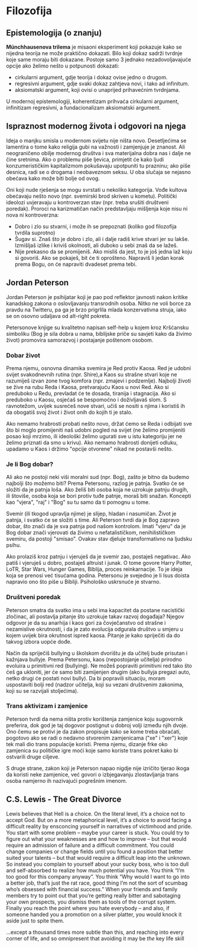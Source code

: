 # Filozofija

## Epistemologija (o znanju)

**Münchhausenova trilema** je misaoni eksperiment koji pokazuje kako se nijedna teorija ne može praktično dokazati. Bilo koji dokaz sadrži tvrdnje koje same moraju biti dokazane. Postoje samo 3 jednako nezadovoljavajuće opcije ako želimo nešto u potpunosti dokazati:
* cirkularni argument, gdje teorija i dokaz ovise jedno o drugom.
* regresivni argument, gdje svaki dokaz zahtjeva novi, i tako ad infinitum.
* aksiomatski argument, koji ovisi o unaprijed prihavećnim tvrdnjama.

U modernoj epistemologiji, koherentizam prihvaća cirkularni argument, infinitizam regresivni, a fundacionalizam aksiomatski argument.

## Ispraznost modernog života i odgovori na njega

Ideja o manjku smisla u modernom svijetu nije ništa novo. Desetljećima se lamentira o tome kako religija gubi na važnosti i zamjenjuje je znanost. Ali neograničeno obilje modernog društva i sva materijalna dobra nas i dalje ne čine sretnima. Ako o problemu piše ljevica, primjetit će kako ljudi konzumerističkim kapitalizmom pokušavaju upotpuniti tu prazninu; ako piše desnica, radi se o drogama i neobaveznom seksu. U oba slučaja se nejasno obećava kako može biti bolje od ovog.

Oni koji nude rješenja se mogu svrstati u nekoliko kategorija. Vođe kultova obećavaju nešto novo (npr. svemirski brod skriven u kometu). Politički ideolozi uvjeravaju u kontroverzan stav (npr. treba srušiti društveni poredak). Proroci na karizmatičan način predstavljaju mišljenja koje nisu ni nova ni kontroverzna:

* Dobro i zlo su stvarni, i može ih se prepoznati (koliko god filozofija tvrdila suprotno)
* Šugav si. Znaš što je dobro i zlo, ali i dalje radiš krive stvari jer su lakše. Izmišljaš izlike i kriviš okolnosti, ali duboko u sebi znaš da se lažeš.
* Nije prekasno da se promijeniš. Ako misliš da jest, to je još jedna laž koju si govoriš. Ako se pokaješ, bit će ti oprošteno. Napraviš li jedan korak prema Bogu, on će napraviti dvadeset prema tebi.

## Jordan Peterson

Jordan Peterson je psihijatar koji je pao pod reflektor javnosti nakon kritike kanadskog zakona o oslovljavanju transrodnih osoba. Nitko ne voli borce za pravdu na Twitteru, pa ga je brzo prigrlila mlada konzervativna struja, iako se on osovno udaljava od alt-right pokreta.

Petersonove knjige su kvalitetno napisan self-help u kojem kroz Kršćansku simboliku (Bog je sila dobra u nama, biblijske priče su savjeti kako da živimo život) promovira samorazvoj i postajanje poštenom osobom.

### Dobar život

Prema njemu, osnovna dinamika svemira je Red protiv Kaosa. Red je udobni svijet svakodnevnih rutina (npr. Shire),a Kaos su strašne stvari koje ne razumiješ izvan zone tvog komfora (npr. zmajevi i podzemlje). Najbolji životi se žive na rubu Reda i Kaosa, pretvarajuću Kaos u novi Red. Ako si preduboko u Redu, prevladat će te dosada, tiranija i stagnacija. Ako si preduboko u Kaosu, osjećaš se bespomoćno i doživljavaš slom. S ravnotežom, uvijek susrećeš nove stvari, učiš se nositi s njima i koristiš ih da obogatiš svoj život i život onih do kojih ti je stalo.

Ako nemamo hrabrosti probati nešto novo, držat ćemo se Reda i odbijati sve što bi moglo promijeniti naš udobni pogled na svijet (ne želimo promijeniti posao koji mrzimo, ili ideološki želimo ugurati sve u istu kategoriju jer ne želimo priznati da smo u krivu). Ako nemamo hrabrosti donijeti odluku, upadamo u Kaos i držimo "opcije otvorene" nikad ne postavši nešto.

### Je li Bog dobar?

Ali ako ne postoji neki viši moralni sud (npr. Bog), zašto je bitno da budemo najbolji što možemo biti? Prema Petersonu, razlog je patnja. Svatko će se složiti da je patnja loša. Ako želiš biti osoba koja ne uzrokuje patnju drugih, ili štoviše, osoba koja se bori protiv tuđe patnje, moraš biti snažan. Koncepti kao "vjera", "raj" i "Bog" su tu samo da ti pomognu u tome.

Svemir (ili tkogod upravlja njime) je slijep, hladan i nasumičan. Život je patnja, i svatko će se složiti s time. Ali Peterson tvrdi da je Bog zapravo dobar, što znači da je sva patnja pod našom kontrolom. Imati "vjeru" da je Bog dobar znači vjerovati da živimo u nefatalističkom, nenihilističkom svemiru, da postoji "smisao". Ovakav stav djeluje transformativno na ljudsku psihu.

Ako prolaziš kroz patnju i vjeruješ da je svemir zao, postaješ negativac. Ako patiš i vjeruješ u dobro, postaješ altruist i junak. O tome govore Harry Potter, LoTR, Star Wars, Hunger Games, Biblija, proces reinkarnacije. To je ideja koja se prenosi već tisućama godina. Petersonu je svejedno je li Isus doista napravio ono što piše u Bibliji. Psihološko uskrsnuće je stvarno.

### Društveni poredak

Peterson smatra da svatko ima u sebi ima kapacitet da postane nacistički zločinac, ali postavlja pitanje što uzrokuje takav razvoj događaja? Njegov odgovor je da su anarhija i kaos gori za čovječanstvo od strašne i nezamislive okrutnosti, i da je zato evolucija odgurala društvo u smjeru u kojem uvijek bira okrutnost ispred kaosa. Pitanje je kako spriječiti da do takvog izbora  uopće dođe.

Način da spriječiš bullying u školskom dvorištu je da učitelj bude prisutan i kažnjava bullyje. Prema Petersonu, kaos (nepostojanje učitelja) prirodno evoluira u primitivni red (bullying). Ne možeš popraviti primitivni red tako što ćeš ga ukloniti, jer će samo biti zamijenjen drugim (ako bullyja pregazi auto, netko drugi će postati novi bully). Da bi popravili situaciju, moram uspostaviti bolji red (nadzor učitelja, koji su vezani društvenim zakonima, koji su se razvijali stoljećima).

### Trans aktivizam i zamjenice

Peterson tvrdi da nema ništa protiv korištenja zamjenice koju sugovornik preferira, dok god je taj dogovor postignut u dobroj volji između njih dvoje. Ono čemu se protivi je da zakon propisuje kako se kome treba obraćati, pogotovo ako se radi o nedavno stvorenim zamjenicama ("xe" i "xer") koje tek mali dio trans populacije koristi. Prema njemu, dizanje frke oko zamjenica su političke igre moći koje samo koriste trans pokret kako bi ostvarili druge ciljeve.

S druge strane, zakon koji je Peterson napao nigdje nije izričito tjerao ikoga da koristi neke zamjenice, već govori o izbjegavanju zlostavljanja trans osoba namjerno ih nazivajući pogrešnim imenom.

## C.S. Lewis - The Great Divorce

Lewis believes that Hell is a choice. On the literal level, it’s a choice not to accept God. But on a more metaphorical level, it’s a choice to avoid facing a difficult reality by ensconcing yourself in narratives of victimhood and pride. You start with some problem – maybe your career is stuck. You could try to figure out what your weaknesses are and how to improve – but that would require an admission of failure and a difficult commitment. You could change companies or change fields until you found a position that better suited your talents – but that would require a difficult leap into the unknown. So instead you complain to yourself about your sucky boss, who is too dull and self-absorbed to realize how much potential you have. You think “I’m too good for this company anyway”. You think “Why would I want to go into a better job, that’s just the rat race, good thing I’m not the sort of scumbag who’s obsessed with financial success.” When your friends and family members try to point out that you’re getting really bitter and sabotaging your own prospects, you dismiss them as tools of the corrupt system. Finally you reach the point where you hate everybody – and also, if someone handed you a promotion on a silver platter, you would knock it aside just to spite them.

…except a thousand times more subtle than this, and reaching into every corner of life, and so omnipresent that avoiding it may be *the* key life skill
